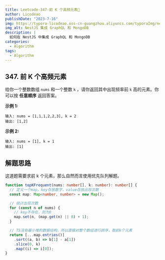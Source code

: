 ```yaml
---
title: Leetcode-347-前 K 个高频元素📌
author: Licodeao
publishDate: "2023-7-16"
img: https://typora-licodeao.oss-cn-guangzhou.aliyuncs.com/typoraImg/nestjs-graphql-mongodb.webp
img_alt: NestJS 集成 GraphQL 和 MongoDB
description: |
  如何在 NestJS 中集成 GraphQL 和 MongoDB
categories:
  - Algorithm
tags:
  - Algorithm
---
```


## 347. 前 K 个高频元素

给你一个整数数组 `nums` 和一个整数 `k` ，请你返回其中出现频率前 `k` 高的元素。你可以按 **任意顺序** 返回答案。

**示例 1:**

```
输入: nums = [1,1,1,2,2,3], k = 2
输出: [1,2]
```

**示例 2:**

```
输入: nums = [1], k = 1
输出: [1]
```

## 解题思路

这道题需要求前 k 个元素，那么自然而言使用优先队列解题。

```typescript
function topKFrequent(nums: number[], k: number): number[] {
  // 定义一个map，key存放数字，value存放出现次数
  const map: Map<number, number> = new Map();

  // 统计出现次数
  for (const n of nums) {
    // key不存在，则为0
    map.set(n, (map.get(n) || 0) + 1);
  }

  // TS没有最小堆的数据结构，所以直接对整个数组进行排序，取前k个元素
  return [...map.entries()]
    .sort((a, b) => b[1] - a[1])
    .slice(0, k)
    .map((i) => i[0]);
}
```
